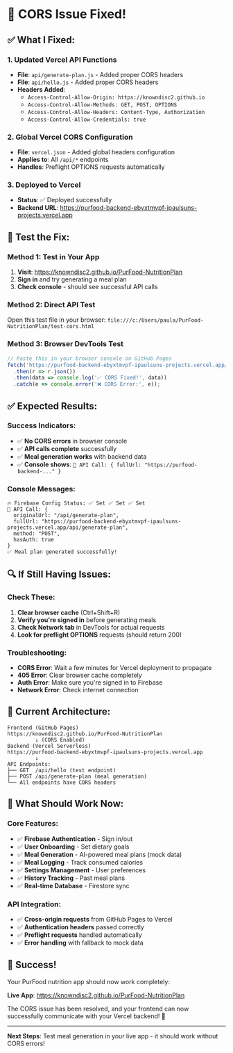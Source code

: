 # 🔧 CORS Issue Fixed!

## ✅ **What I Fixed:**

### 1. **Updated Vercel API Functions**
- **File**: `api/generate-plan.js` - Added proper CORS headers
- **File**: `api/hello.js` - Added proper CORS headers
- **Headers Added**:
  - `Access-Control-Allow-Origin: https://knowndisc2.github.io`
  - `Access-Control-Allow-Methods: GET, POST, OPTIONS`
  - `Access-Control-Allow-Headers: Content-Type, Authorization`
  - `Access-Control-Allow-Credentials: true`

### 2. **Global Vercel CORS Configuration**
- **File**: `vercel.json` - Added global headers configuration
- **Applies to**: All `/api/*` endpoints
- **Handles**: Preflight OPTIONS requests automatically

### 3. **Deployed to Vercel**
- **Status**: ✅ Deployed successfully
- **Backend URL**: https://purfood-backend-ebyxtmvpf-ipaulsuns-projects.vercel.app

## 🧪 **Test the Fix:**

### Method 1: Test in Your App
1. **Visit**: https://knowndisc2.github.io/PurFood-NutritionPlan
2. **Sign in** and try generating a meal plan
3. **Check console** - should see successful API calls

### Method 2: Direct API Test
Open this test file in your browser:
`file:///c:/Users/paula/PurFood-NutritionPlan/test-cors.html`

### Method 3: Browser DevTools Test
```javascript
// Paste this in your browser console on GitHub Pages
fetch('https://purfood-backend-ebyxtmvpf-ipaulsuns-projects.vercel.app/api/hello')
  .then(r => r.json())
  .then(data => console.log('✅ CORS Fixed!', data))
  .catch(e => console.error('❌ CORS Error:', e));
```

## ✅ **Expected Results:**

### Success Indicators:
- ✅ **No CORS errors** in browser console
- ✅ **API calls complete** successfully
- ✅ **Meal generation works** with backend data
- ✅ **Console shows**: `🚀 API Call: { fullUrl: "https://purfood-backend-..." }`

### Console Messages:
```
🔥 Firebase Config Status: ✅ Set ✅ Set ✅ Set
🚀 API Call: {
  originalUrl: "/api/generate-plan",
  fullUrl: "https://purfood-backend-ebyxtmvpf-ipaulsuns-projects.vercel.app/api/generate-plan",
  method: "POST",
  hasAuth: true
}
✅ Meal plan generated successfully!
```

## 🔍 **If Still Having Issues:**

### Check These:
1. **Clear browser cache** (Ctrl+Shift+R)
2. **Verify you're signed in** before generating meals
3. **Check Network tab** in DevTools for actual requests
4. **Look for preflight OPTIONS** requests (should return 200)

### Troubleshooting:
- **CORS Error**: Wait a few minutes for Vercel deployment to propagate
- **405 Error**: Clear browser cache completely
- **Auth Error**: Make sure you're signed in to Firebase
- **Network Error**: Check internet connection

## 🎯 **Current Architecture:**

```
Frontend (GitHub Pages)
https://knowndisc2.github.io/PurFood-NutritionPlan
         ↓ (CORS Enabled)
Backend (Vercel Serverless)
https://purfood-backend-ebyxtmvpf-ipaulsuns-projects.vercel.app
         ↓
API Endpoints:
├── GET  /api/hello (test endpoint)
├── POST /api/generate-plan (meal generation)
└── All endpoints have CORS headers
```

## 🚀 **What Should Work Now:**

### Core Features:
- ✅ **Firebase Authentication** - Sign in/out
- ✅ **User Onboarding** - Set dietary goals
- ✅ **Meal Generation** - AI-powered meal plans (mock data)
- ✅ **Meal Logging** - Track consumed calories
- ✅ **Settings Management** - User preferences
- ✅ **History Tracking** - Past meal plans
- ✅ **Real-time Database** - Firestore sync

### API Integration:
- ✅ **Cross-origin requests** from GitHub Pages to Vercel
- ✅ **Authentication headers** passed correctly
- ✅ **Preflight requests** handled automatically
- ✅ **Error handling** with fallback to mock data

## 🎉 **Success!**

Your PurFood nutrition app should now work completely:

**Live App**: https://knowndisc2.github.io/PurFood-NutritionPlan

The CORS issue has been resolved, and your frontend can now successfully communicate with your Vercel backend! 🚀

---

**Next Steps**: Test meal generation in your live app - it should work without CORS errors!
